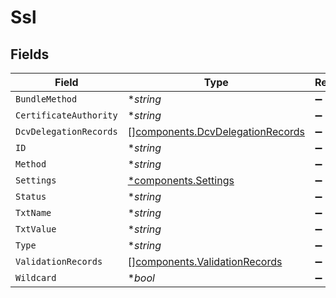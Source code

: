 # Ssl


## Fields

| Field                                                                                | Type                                                                                 | Required                                                                             | Description                                                                          |
| ------------------------------------------------------------------------------------ | ------------------------------------------------------------------------------------ | ------------------------------------------------------------------------------------ | ------------------------------------------------------------------------------------ |
| `BundleMethod`                                                                       | **string*                                                                            | :heavy_minus_sign:                                                                   | N/A                                                                                  |
| `CertificateAuthority`                                                               | **string*                                                                            | :heavy_minus_sign:                                                                   | N/A                                                                                  |
| `DcvDelegationRecords`                                                               | [][components.DcvDelegationRecords](../../models/components/dcvdelegationrecords.md) | :heavy_minus_sign:                                                                   | N/A                                                                                  |
| `ID`                                                                                 | **string*                                                                            | :heavy_minus_sign:                                                                   | N/A                                                                                  |
| `Method`                                                                             | **string*                                                                            | :heavy_minus_sign:                                                                   | N/A                                                                                  |
| `Settings`                                                                           | [*components.Settings](../../models/components/settings.md)                          | :heavy_minus_sign:                                                                   | N/A                                                                                  |
| `Status`                                                                             | **string*                                                                            | :heavy_minus_sign:                                                                   | N/A                                                                                  |
| `TxtName`                                                                            | **string*                                                                            | :heavy_minus_sign:                                                                   | N/A                                                                                  |
| `TxtValue`                                                                           | **string*                                                                            | :heavy_minus_sign:                                                                   | N/A                                                                                  |
| `Type`                                                                               | **string*                                                                            | :heavy_minus_sign:                                                                   | N/A                                                                                  |
| `ValidationRecords`                                                                  | [][components.ValidationRecords](../../models/components/validationrecords.md)       | :heavy_minus_sign:                                                                   | N/A                                                                                  |
| `Wildcard`                                                                           | **bool*                                                                              | :heavy_minus_sign:                                                                   | N/A                                                                                  |